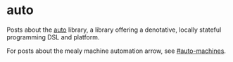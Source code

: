 auto
====

Posts about the [auto][] library, a library offering a denotative, locally
stateful programming DSL and platform.

[auto]: https://github.com/mstksg/auto

For posts about the mealy machine automation arrow, see [#auto-machines][am].

[am]: http://blog.jle.im/entries/tagged/auto-machines


